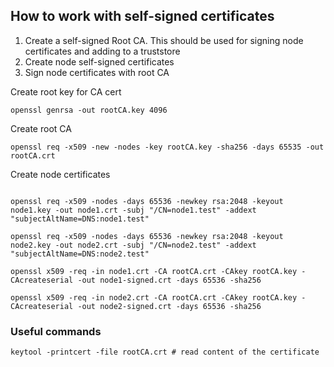 


## How to work with self-signed certificates 

1. Create a self-signed Root CA. This should be used for signing node certificates and adding to a truststore
2. Create node self-signed certificates 
3. Sign node certificates with root CA 

Create root key for CA cert
```shell
openssl genrsa -out rootCA.key 4096
```

Create root CA 
```shell
openssl req -x509 -new -nodes -key rootCA.key -sha256 -days 65535 -out rootCA.crt
```


Create node certificates 
```shell

openssl req -x509 -nodes -days 65536 -newkey rsa:2048 -keyout node1.key -out node1.crt -subj "/CN=node1.test" -addext "subjectAltName=DNS:node1.test"
 
openssl req -x509 -nodes -days 65536 -newkey rsa:2048 -keyout node2.key -out node2.crt -subj "/CN=node2.test" -addext "subjectAltName=DNS:node2.test"
```

```shell
openssl x509 -req -in node1.crt -CA rootCA.crt -CAkey rootCA.key -CAcreateserial -out node1-signed.crt -days 65536 -sha256

openssl x509 -req -in node2.crt -CA rootCA.crt -CAkey rootCA.key -CAcreateserial -out node2-signed.crt -days 65536 -sha256
```



### Useful commands 

```shell
keytool -printcert -file rootCA.crt # read content of the certificate 
```